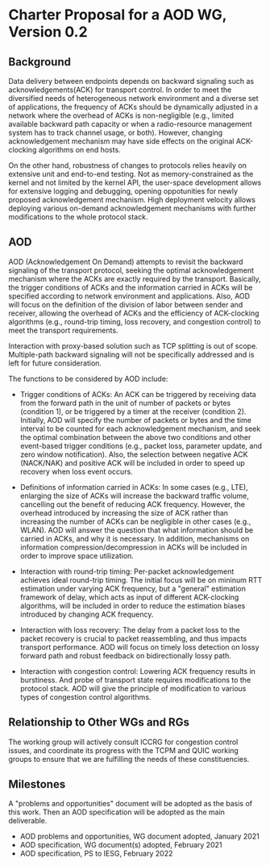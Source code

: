 # Charter Proposal for a AOD WG, Version 0.2

## Background

Data delivery between endpoints depends on backward signaling such as acknowledgements(ACK) for transport control. In order to meet the diversified needs of heterogeneous network environment and a diverse set of applications, the frequency of ACKs should be dynamically adjusted in a network where the overhead of ACKs is non-negligible (e.g., limited available backward path capacity or when a radio-resource management system has to track channel usage, or both). However, changing acknowledgement mechanism may have side effects on the original ACK-clocking algorithms on end hosts.

On the other hand, robustness of changes to protocols relies heavily on extensive unit and end-to-end testing. Not as memory-constrained as the kernel and not limited by the kernel API, the user-space development allows for extensive logging and debugging, opening oppotunities for newly proposed acknowledgement mechanism. High deployment velocity allows deploying various on-demand acknowledgement mechanisms with further modifications to the whole protocol stack. 

## AOD

AOD (Acknowledgement On Demand) attempts to revisit the backward signaling of the transport protocol, seeking the optimal acknowledgement mechanism where the ACKs are exactly required by the transport. Basically, the trigger conditions of ACKs and the information carried in ACKs will be specified according to network environment and applications. Also, AOD will focus on the definition of the division of labor between sender and receiver, allowing the overhead of ACKs and the efficiency of ACK-clocking algorithms (e.g., round-trip timing, loss recovery, and congestion control) to meet the transport requirements. 

Interaction with proxy-based solution such as TCP splitting is out of scope. Multiple-path backward signaling will not be specifically addressed and is left for future consideration.

The functions to be considered by AOD include:

* Trigger conditions of ACKs: An ACK can be triggered by receiving data from the forward path in the unit of number of packets or bytes (condition 1), or be triggered by a timer at the receiver (condition 2). Initially, AOD will specify the number of packets or bytes and the time interval to be counted for each acknowledgement mechanism, and seek the optimal combination between the above two conditions and other event-based trigger conditions (e.g., packet loss, parameter update, and zero window notification). Also, the selection between negative ACK (NACK/NAK) and positive ACK will be included in order to speed up recovery when loss event occurs.

* Definitions of information carried in ACKs: In some cases (e.g., LTE), enlarging the size of ACKs will increase the backward traffic volume, cancelling out the benefit of reducing ACK frequency. However, the overhead introduced by increasing the size of ACK rather than increasing the number of ACKs can be negligible in other cases (e.g., WLAN). AOD will answer the question that what information should be carried in ACKs, and why it is necessary. In addition, mechanisms on information compression/decompression in ACKs will be included in order to improve space utilization. 

* Interaction with round-trip timing: Per-packet acknowledgement achieves ideal round-trip timing. The initial focus will be on mininum RTT estimation under varying ACK frequency, but a "general" estimation framework of delay, which acts as input of different ACK-clocking algorithms, will be included in order to reduce the estimation biases introduced by changing ACK frequency.

* Interaction with loss recovery: The delay from a packet loss to the packet recovery is crucial to packet reassembling, and thus impacts transport performance. AOD will focus on timely loss detection on lossy forward path and robust feedback on bidirectionally lossy path.

* Interaction with congestion control: Lowering ACK frequency results in burstiness. And probe of transport state requires modifications to the protocol stack. AOD will give the principle of modification to various types of congestion control algorithms.   

## Relationship to Other WGs and RGs

The working group will actively consult ICCRG for congestion control issues, and coordinate its progress with the TCPM and QUIC working groups to ensure that we are fulfilling the needs of these constituencies.

## Milestones

A "problems and opportunities" document will be adopted as the basis of this work. Then an AOD specification will be adopted as the main deliverable.

* AOD problems and opportunities, WG document adopted, January 2021
* AOD specification, WG document(s) adopted, February 2021
* AOD specification, PS to IESG, February 2022
